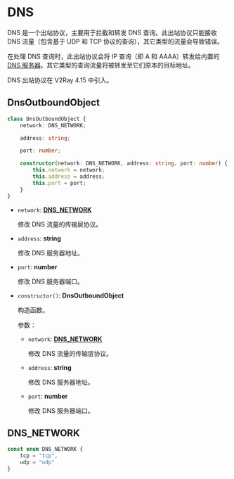 # DNS

DNS 是一个出站协议，主要用于拦截和转发 DNS 查询。此出站协议只能接收 DNS 流量（包含基于 UDP 和 TCP 协议的查询），其它类型的流量会导致错误。

在处理 DNS 查询时，此出站协议会将 IP 查询（即 A 和 AAAA）转发给内置的 [DNS 服务器](https://www.v2fly.org/config/dns.html)。其它类型的查询流量将被转发至它们原本的目标地址。

DNS 出站协议在 V2Ray 4.15 中引入。

## DnsOutboundObject

```typescript
class DnsOutboundObject {
    network: DNS_NETWORK;

    address: string;

    port: number;

    constructor(network: DNS_NETWORK, address: string, port: number) {
        this.network = network;
        this.address = address;
        this.port = port;
    }
}
```

* `network`: **[DNS_NETWORK](#DNS_NETWORK)**

  修改 DNS 流量的传输层协议。

* `address`: **string**

  修改 DNS 服务器地址。

* `port`: **number**

  修改 DNS 服务器端口。

* `constructor()`: **DnsOutboundObject**

  构造函数。

  参数：

  * `network`: **[DNS_NETWORK](#DNS_NETWORK)**

    修改 DNS 流量的传输层协议。

  * `address`: **string**

    修改 DNS 服务器地址。

  * `port`: **number**

    修改 DNS 服务器端口。

## DNS_NETWORK

```typescript
const enum DNS_NETWORK {
    tcp = "tcp",
    udp = "udp"
}
```

